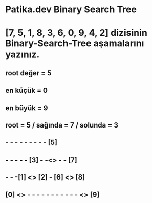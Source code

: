 # Patika.dev Binary Search Tree

# [7, 5, 1, 8, 3, 6, 0, 9, 4, 2] dizisinin Binary-Search-Tree aşamalarını yazınız.


## root değer = 5
## en küçük = 0
## en büyük = 9

## root = 5 / sağında = 7 / solunda = 3

## - - - - - - - - - [5]
## - - - - - [3] - -<> - - [7] 
## - - -[1] <> [2] - [6] <> [8] 
## [0] <>  - - - - - - - - - - - <> [9]
